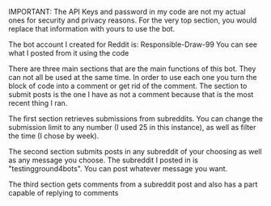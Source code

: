 IMPORTANT: The API Keys and password in my code are not my actual ones for security and privacy reasons. For the very top section, you would replace that information with yours to use the bot. 

The bot account I created for Reddit is: Responsible-Draw-99
You can see what I posted from it using the code

There are three main sections that are the main functions of this bot. They can not all be used at the same time. In order to use each one you turn the block of code into a comment or get rid of the comment. The section to submit posts is the one I have as not a comment because that is the most recent thing I ran.

The first section retrieves submissions from subreddits. You can change the submission limit to any number (I used 25 in this instance), as well as filter the time (I chose by week). 

The second section submits posts in any subreddit of your choosing as well as any message you choose. The subreddit I posted in is "testingground4bots". You can post whatever message you want.

The third section gets comments from a subreddit post and also has a part capable of replying to comments
